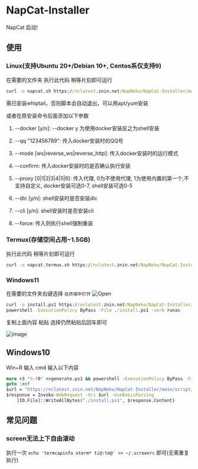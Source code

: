 # NapCat-Installer
NapCat 启动!

## 使用
### Linux(支持Ubuntu 20+/Debian 10+, Centos系仅支持9)
在需要的文件夹 执行此代码 稍等片刻即可运行
```bat
curl -o napcat.sh https://nclatest.znin.net/NapNeko/NapCat-Installer/main/script/install.sh && sudo bash napcat.sh
```
需已安装whiptail，否则脚本会自动退出，可以用apt/yum安装

或者在原安装命令后面添加以下参数

1. --docker [y/n]: --docker y 为使用docker安装反之为shell安装

2. --qq \"123456789\": 传入docker安装时的QQ号

3. --mode [ws|reverse_ws|reverse_http]: 传入docker安装时的运行模式

4. --confirm: 传入docker安装时的是否确认执行安装

5. --proxy [0|1|2|3|4|5|6]: 传入代理, 0为不使用代理, 1为使用内置的第一个,不支持自定义, docker安装可选0-7, shell安装可选0-5

6. --dlc [y/n]: shell安装时是否安装dlc

7. --cli [y/n]: shell安装时是否安装cli

8. --force: 传入则执行shell强制重装


### Termux(存储空间占用~1.5GB)
执行此代码 稍等片刻即可运行
```bat
curl -o napcat.termux.sh https://nclatest.znin.net/NapNeko/NapCat-Installer/main/script/install.termux.sh && bash napcat.termux.sh
```

### Windows11
在需要的文件夹右键选择 `在终端中打开` 
![Open](https://github.com/NapNeko/NapCat-Installer/assets/61873808/1ceb84a5-0aed-4193-ac19-b0128299632d)

```bat
curl -o install.ps1 https://nclatest.znin.net/NapNeko/NapCat-Installer/main/script/install.ps1
powershell -ExecutionPolicy ByPass -File ./install.ps1 -verb runas
```
复制上面内容 粘贴 选择仍然粘贴后回车即可

![image](https://github.com/NapNeko/NapCat-Installer/assets/61873808/b16aeb92-acb7-4cf7-a07e-0b1143d9b835)

## Windows10
Win+R 输入 cmd 输入以下内容
```bat
more +3 "%~f0" >>generate.ps1 && powershell -ExecutionPolicy ByPass -File ./generate.ps1 -verb runas && del ./generate.ps1 && powershell -ExecutionPolicy ByPass -File ./install.ps1 -verb runas 
goto :eof
$url = "https://nclatest.znin.net/NapNeko/NapCat-Installer/main/script/install.ps1"
$response = Invoke-WebRequest -Uri $url -UseBasicParsing
    [IO.File]::WriteAllBytes("./install.ps1", $response.Content)
```

## 常见问题

### screen无法上下自由滚动

执行一次 `echo 'termcapinfo xterm* ti@:te@' >> ~/.screenrc` 即可(无需重复执行)
